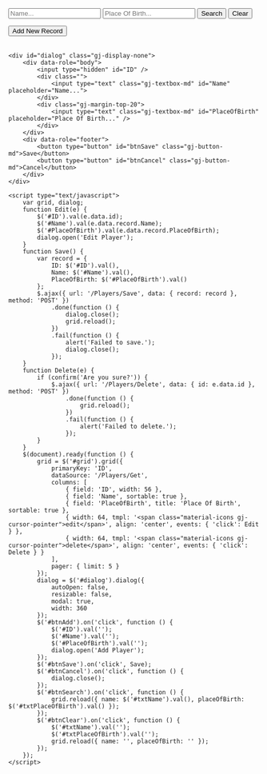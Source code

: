 <!DOCTYPE html>
<html>
<head>
    <title>jQuery Grid Material Design</title>
    <meta charset="utf-8" />
    <link href="https://fonts.googleapis.com/icon?family=Material+Icons" rel="stylesheet" type="text/css" />
    <link href="https://unpkg.com/gijgo@1.9.14/css/gijgo.min.css" rel="stylesheet" type="text/css" />
    <link href="/Content/demo.css" rel="stylesheet" type="text/css" />
    <script src="https://code.jquery.com/jquery-3.3.1.min.js"></script>
    <script src="https://unpkg.com/gijgo@1.9.14/js/gijgo.min.js" type="text/javascript"></script>
</head>
<body>
    <div class="gj-margin-top-10">
        <div class="gj-float-left">
            <form class="display-inline">
                <input id="txtName" type="text" placeholder="Name..." class="gj-textbox-md gj-display-inline-block gj-width-200" />
                <input id="txtPlaceOfBirth" type="text" placeholder="Place Of Birth..." class="gj-textbox-md gj-display-inline-block gj-width-200" />
                <button id="btnSearch" type="button" class="gj-button-md">Search</button>
                <button id="btnClear" type="button" class="gj-button-md">Clear</button>
            </form>
        </div>
        <div class="gj-float-right">
            <button id="btnAdd" type="button" class="gj-button-md">Add New Record</button>
        </div>
    </div>
    <div class="gj-clear-both"></div>
    <div class="gj-margin-top-10">
        <table id="grid"></table>
    </div>

    <div id="dialog" class="gj-display-none">
        <div data-role="body">
            <input type="hidden" id="ID" />
            <div class="">
                <input type="text" class="gj-textbox-md" id="Name" placeholder="Name...">
            </div>
            <div class="gj-margin-top-20">
                <input type="text" class="gj-textbox-md" id="PlaceOfBirth" placeholder="Place Of Birth..." />
            </div>
        </div>
        <div data-role="footer">
            <button type="button" id="btnSave" class="gj-button-md">Save</button>
            <button type="button" id="btnCancel" class="gj-button-md">Cancel</button>
        </div>
    </div>

    <script type="text/javascript">
        var grid, dialog;
        function Edit(e) {
            $('#ID').val(e.data.id);
            $('#Name').val(e.data.record.Name);
            $('#PlaceOfBirth').val(e.data.record.PlaceOfBirth);
            dialog.open('Edit Player');
        }
        function Save() {
            var record = {
                ID: $('#ID').val(),
                Name: $('#Name').val(),
                PlaceOfBirth: $('#PlaceOfBirth').val()
            };
            $.ajax({ url: '/Players/Save', data: { record: record }, method: 'POST' })
                .done(function () {
                    dialog.close();
                    grid.reload();
                })
                .fail(function () {
                    alert('Failed to save.');
                    dialog.close();
                });
        }
        function Delete(e) {
            if (confirm('Are you sure?')) {
                $.ajax({ url: '/Players/Delete', data: { id: e.data.id }, method: 'POST' })
                    .done(function () {
                        grid.reload();
                    })
                    .fail(function () {
                        alert('Failed to delete.');
                    });
            }
        }
        $(document).ready(function () {
            grid = $('#grid').grid({
                primaryKey: 'ID',
                dataSource: '/Players/Get',
                columns: [
                    { field: 'ID', width: 56 },
                    { field: 'Name', sortable: true },
                    { field: 'PlaceOfBirth', title: 'Place Of Birth', sortable: true },
                    { width: 64, tmpl: '<span class="material-icons gj-cursor-pointer">edit</span>', align: 'center', events: { 'click': Edit } },
                    { width: 64, tmpl: '<span class="material-icons gj-cursor-pointer">delete</span>', align: 'center', events: { 'click': Delete } }
                ],
                pager: { limit: 5 }
            });
            dialog = $('#dialog').dialog({
                autoOpen: false,
                resizable: false,
                modal: true,
                width: 360
            });
            $('#btnAdd').on('click', function () {
                $('#ID').val('');
                $('#Name').val('');
                $('#PlaceOfBirth').val('');
                dialog.open('Add Player');
            });
            $('#btnSave').on('click', Save);
            $('#btnCancel').on('click', function () {
                dialog.close();
            });
            $('#btnSearch').on('click', function () {
                grid.reload({ name: $('#txtName').val(), placeOfBirth: $('#txtPlaceOfBirth').val() });
            });
            $('#btnClear').on('click', function () {
                $('#txtName').val('');
                $('#txtPlaceOfBirth').val('');
                grid.reload({ name: '', placeOfBirth: '' });
            });
        });
    </script>
</body>
</html>
